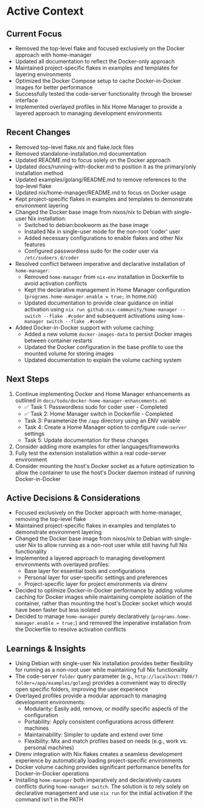 # Active Context

## Current Focus

* Removed the top-level flake and focused exclusively on the Docker approach with home-manager
* Updated all documentation to reflect the Docker-only approach
* Maintained project-specific flakes in examples and templates for layering environments
* Optimized the Docker Compose setup to cache Docker-in-Docker images for better performance
* Successfully tested the code-server functionality through the browser interface
* Implemented overlayed profiles in Nix Home Manager to provide a layered approach to managing development environments

## Recent Changes

* Removed top-level flake.nix and flake.lock files
* Removed standalone-installation.md documentation
* Updated README.md to focus solely on the Docker approach
* Updated docs/running-with-docker.md to position it as the primary/only installation method
* Updated examples/golang/README.md to remove references to the top-level flake
* Updated nix/home-manager/README.md to focus on Docker usage
* Kept project-specific flakes in examples and templates to demonstrate environment layering
* Changed the Docker base image from nixos/nix to Debian with single-user Nix installation:
  * Switched to debian:bookworm as the base image
  * Installed Nix in single-user mode for the non-root 'coder' user
  * Added necessary configurations to enable flakes and other Nix features
  * Configured passwordless sudo for the coder user via `/etc/sudoers.d/coder`
* Resolved conflict between imperative and declarative installation of `home-manager`:
  * Removed `home-manager` from `nix-env` installation in Dockerfile to avoid activation conflicts
  * Kept the declarative management in Home Manager configuration (`programs.home-manager.enable = true;` in home.nix)
  * Updated documentation to provide clear guidance on initial activation using `nix run github:nix-community/home-manager -- switch --flake .#coder` and subsequent activations using `home-manager switch --flake .#coder`
* Added Docker-in-Docker support with volume caching:
  * Added a new volume `docker-images-data` to persist Docker images between container restarts
  * Updated the Docker configuration in the base profile to use the mounted volume for storing images
  * Updated documentation to explain the volume caching system

## Next Steps

1. Continue implementing Docker and Home Manager enhancements as outlined in `docs/todo/docker-home-manager-enhancements.md`:
   * ✅ Task 1: Passwordless sudo for coder user - Completed
   * ✅ Task 2: Home Manager switch in Dockerfile - Completed
   * Task 3: Parameterize the `/app` directory using an ENV variable
   * Task 4: Create a Home Manager option to configure `code-server` settings
   * Task 5: Update documentation for these changes
2. Consider adding more examples for other languages/frameworks
3. Fully test the extension installation within a real code-server environment
4. Consider mounting the host's Docker socket as a future optimization to allow the container to use the host's Docker daemon instead of running Docker-in-Docker

## Active Decisions & Considerations

* Focused exclusively on the Docker approach with home-manager, removing the top-level flake
* Maintained project-specific flakes in examples and templates to demonstrate environment layering
* Changed the Docker base image from nixos/nix to Debian with single-user Nix to allow running as a non-root user while still having full Nix functionality
* Implemented a layered approach to managing development environments with overlayed profiles:
  * Base layer for essential tools and configurations
  * Personal layer for user-specific settings and preferences
  * Project-specific layer for project environments via direnv
* Decided to optimize Docker-in-Docker performance by adding volume caching for Docker images while maintaining complete isolation of the container, rather than mounting the host's Docker socket which would have been faster but less isolated
* Decided to manage `home-manager` purely declaratively (`programs.home-manager.enable = true;`) and removed the imperative installation from the Dockerfile to resolve activation conflicts

## Learnings & Insights

* Using Debian with single-user Nix installation provides better flexibility for running as a non-root user while maintaining full Nix functionality
* The code-server `folder` query parameter (e.g., `http://localhost:7080/?folder=/app/examples/golang`) provides a convenient way to directly open specific folders, improving the user experience
* Overlayed profiles provide a modular approach to managing development environments:
  * Modularity: Easily add, remove, or modify specific aspects of the configuration
  * Portability: Apply consistent configurations across different machines
  * Maintainability: Simpler to update and extend over time
  * Flexibility: Mix and match profiles based on needs (e.g., work vs. personal machines)
* Direnv integration with Nix flakes creates a seamless development experience by automatically loading project-specific environments
* Docker volume caching provides significant performance benefits for Docker-in-Docker operations
* Installing `home-manager` both imperatively and declaratively causes conflicts during `home-manager switch`. The solution is to rely solely on declarative management and use `nix run` for the initial activation if the command isn't in the PATH
